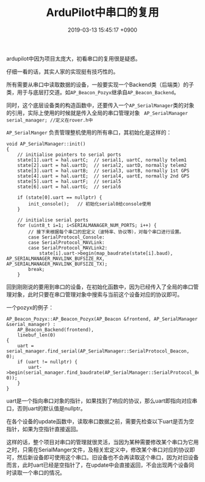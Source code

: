 ﻿---
layout: post
title: ArduPilot中串口的复用
date: 2019-03-13 15:45:17 +0900
categories: 技术 硬件 飞控
issue_id: 0
---
ardupilot中因为项目太庞大，初看串口的复用很是疑惑。

仔细一看的话，其实人家的实现挺有技巧性的。

所有需要从串口中读取数据的设备，一般要实现一个Backend类（后端类）的子类，用于与底层打交道。如`AP_Beacon_Pozyx`继承自`AP_Beacon_Backend`。

同时，这个底层设备类的构造函数中，还要传入一个`AP_SerialManager`类的对象的引用，实际上使用的时候就是传入全局的串口管理对象
``` AP_SerialManager serial_manager; //定义在rover.h中```

`AP_SerialManger` 负责管理整机使用的所有串口，其初始化是这样的：
```
void AP_SerialManager::init()
{
    // initialise pointers to serial ports
    state[1].uart = hal.uartC;  // serial1, uartC, normally telem1
    state[2].uart = hal.uartD;  // serial2, uartD, normally telem2
    state[3].uart = hal.uartB;  // serial3, uartB, normally 1st GPS
    state[4].uart = hal.uartE;  // serial4, uartE, normally 2nd GPS
    state[5].uart = hal.uartF;  // serial5
    state[6].uart = hal.uartG;  // serial6

    if (state[0].uart == nullptr) {
        init_console();   // 初始化serial0给console使用
    }
    
    // initialise serial ports
    for (uint8_t i=1; i<SERIALMANAGER_NUM_PORTS; i++) {
        // 接下来根据每个串口的宏定义（波特率、协议等），对每个串口进行设置。
        case SerialProtocol_Console:
        case SerialProtocol_MAVLink:
        case SerialProtocol_MAVLink2:
            state[i].uart->begin(map_baudrate(state[i].baud),                           AP_SERIALMANAGER_MAVLINK_BUFSIZE_RX, AP_SERIALMANAGER_MAVLINK_BUFSIZE_TX);
        break;
    }
```

回到刚刚说的要用到串口的设备，在初始化函数中，因为已经传入了全局的串口管理对象，此时只要在串口管理对象中搜索与当前这个设备对应的协议即可。

一个pozyx的例子：
```
AP_Beacon_Pozyx::AP_Beacon_Pozyx(AP_Beacon &frontend, AP_SerialManager &serial_manager) :
    AP_Beacon_Backend(frontend),
    linebuf_len(0)
{
    uart = serial_manager.find_serial(AP_SerialManager::SerialProtocol_Beacon, 0);
    if (uart != nullptr) {
        uart->begin(serial_manager.find_baudrate(AP_SerialManager::SerialProtocol_Beacon, 0));
    }
}
```
uart是一个指向串口对象的指针，如果找到了响应的协议，那么uart即指向对应串口，否则uart的默认值是nullptr。

在各个设备的update函数中，读取串口数据之前，需要先检查以下uart是否为空指针，如果为空指针直接返回。

这样的话，整个项目对串口的管理就很灵活，当因为某种需要修改某个串口为它用之时，只需在SerialManger文件，及相关宏定义中，修改某个串口对应的协议即可，然后新设备即可使用这个串口。旧设备也不会再读取这个串口，因为对旧设备而言，此时uart已经是空指针了，在update中会直接返回，不会出现两个设备同时读取一个串口的情况。



